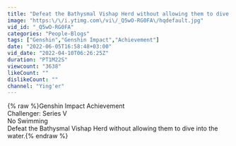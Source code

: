 ```yaml
---
title: "Defeat the Bathysmal Vishap Herd without allowing them to dive into the water"
image: "https:\/\/i.ytimg.com\/vi\/_Q5wO-RG0FA\/hqdefault.jpg"
vid_id: "_Q5wO-RG0FA"
categories: "People-Blogs"
tags: ["Genshin","Genshin Impact","Achievement"]
date: "2022-06-05T16:58:48+03:00"
vid_date: "2022-04-10T06:26:25Z"
duration: "PT1M22S"
viewcount: "3638"
likeCount: ""
dislikeCount: ""
channel: "Ying'er"
---
```

{% raw %}Genshin Impact Achievement<br />Challenger: Series V<br />No Swimming<br />Defeat the Bathysmal Vishap Herd without allowing them to dive into the water.{% endraw %}
